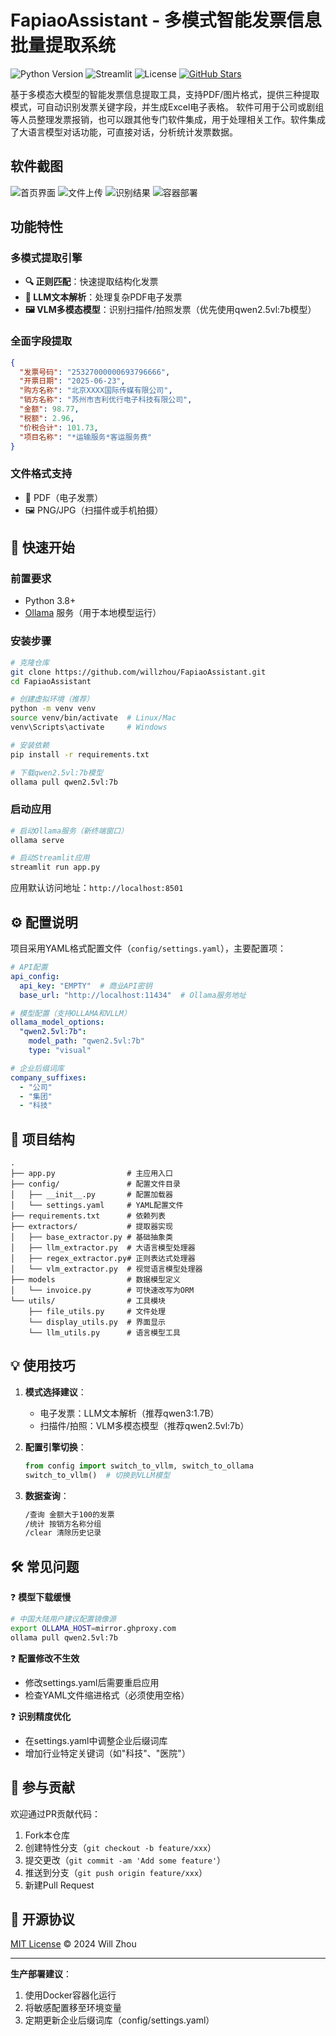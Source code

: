 # FapiaoAssistant - 多模式智能发票信息批量提取系统

![Python Version](https://img.shields.io/badge/python-3.8%2B-blue)
![Streamlit](https://img.shields.io/badge/框架-Streamlit-FF4B4B)
![License](https://img.shields.io/badge/license-MIT-green)
[![GitHub Stars](https://img.shields.io/github/stars/willzhou/FapiaoAssistant?style=social)](https://github.com/willzhou/FapiaoAssistant)

基于多模态大模型的智能发票信息提取工具，支持PDF/图片格式，提供三种提取模式，可自动识别发票关键字段，并生成Excel电子表格。
软件可用于公司或剧组等人员整理发票报销，也可以跟其他专门软件集成，用于处理相关工作。软件集成了大语言模型对话功能，可直接对话，分析统计发票数据。

## 软件截图

 ![首页界面](blob/main/assets/chrome_home.png)
 ![文件上传](blob/main/assets/chrome_uploaded.png)
 ![识别结果](blob/main/assets/chrome_result.png)
 ![容器部署](blob/main/assets/powershell_docker.png)

## 功能特性

### 多模式提取引擎
- **🔍 正则匹配**：快速提取结构化发票
- **🤖 LLM文本解析**：处理复杂PDF电子发票
- **🖼️ VLM多模态模型**：识别扫描件/拍照发票（优先使用qwen2.5vl:7b模型）

### 全面字段提取
```json
{
  "发票号码": "25327000000693796666",
  "开票日期": "2025-06-23",
  "购方名称": "北京XXXX国际传媒有限公司",
  "销方名称": "苏州市吉利优行电子科技有限公司",
  "金额": 98.77,
  "税额": 2.96,
  "价税合计": 101.73,
  "项目名称": "*运输服务*客运服务费"
}
```

### 文件格式支持
- 📄 PDF（电子发票）
- 🖼️ PNG/JPG（扫描件或手机拍摄）

## 🚀 快速开始

### 前置要求
- Python 3.8+
- [Ollama](https://ollama.ai/) 服务（用于本地模型运行）

### 安装步骤
```bash
# 克隆仓库
git clone https://github.com/willzhou/FapiaoAssistant.git
cd FapiaoAssistant

# 创建虚拟环境（推荐）
python -m venv venv
source venv/bin/activate  # Linux/Mac
venv\Scripts\activate     # Windows

# 安装依赖
pip install -r requirements.txt

# 下载qwen2.5vl:7b模型
ollama pull qwen2.5vl:7b
```

### 启动应用
```bash
# 启动Ollama服务（新终端窗口）
ollama serve

# 启动Streamlit应用
streamlit run app.py
```
应用默认访问地址：`http://localhost:8501`

## ⚙️ 配置说明

项目采用YAML格式配置文件（`config/settings.yaml`），主要配置项：

```yaml
# API配置
api_config:
  api_key: "EMPTY"  # 商业API密钥
  base_url: "http://localhost:11434"  # Ollama服务地址

# 模型配置（支持OLLAMA和VLLM）
ollama_model_options:
  "qwen2.5vl:7b":
    model_path: "qwen2.5vl:7b"
    type: "visual"

# 企业后缀词库
company_suffixes:
  - "公司"
  - "集团"
  - "科技"
```

## 📂 项目结构
```
.
├── app.py                # 主应用入口
├── config/               # 配置文件目录
│   ├── __init__.py       # 配置加载器
│   └── settings.yaml     # YAML配置文件
├── requirements.txt      # 依赖列表
├── extractors/           # 提取器实现
│   ├── base_extractor.py # 基础抽象类
│   ├── llm_extractor.py  # 大语言模型处理器
│   ├── regex_extractor.py# 正则表达式处理器
│   └── vlm_extractor.py  # 视觉语言模型处理器
├── models                # 数据模型定义
│   └── invoice.py        # 可快速改写为ORM
└── utils/                # 工具模块
    ├── file_utils.py     # 文件处理
    └── display_utils.py  # 界面显示
    └── llm_utils.py      # 语言模型工具
```

## 💡 使用技巧

1. **模式选择建议**：
   - 电子发票：LLM文本解析（推荐qwen3:1.7B）
   - 扫描件/拍照：VLM多模态模型（推荐qwen2.5vl:7b）

2. **配置引擎切换**：
   ```python
   from config import switch_to_vllm, switch_to_ollama
   switch_to_vllm()  # 切换到VLLM模型
   ```

3. **数据查询**：
   ```bash
   /查询 金额大于100的发票
   /统计 按销方名称分组
   /clear 清除历史记录
   ```

## 🛠️ 常见问题

❓ **模型下载缓慢**
```bash
# 中国大陆用户建议配置镜像源
export OLLAMA_HOST=mirror.ghproxy.com
ollama pull qwen2.5vl:7b
```

❓ **配置修改不生效**
- 修改settings.yaml后需要重启应用
- 检查YAML文件缩进格式（必须使用空格）

❓ **识别精度优化**
- 在settings.yaml中调整企业后缀词库
- 增加行业特定关键词（如"科技"、"医院"）

## 🤝 参与贡献
欢迎通过PR贡献代码：
1. Fork本仓库
2. 创建特性分支（`git checkout -b feature/xxx`）
3. 提交更改（`git commit -am 'Add some feature'`）
4. 推送到分支（`git push origin feature/xxx`）
5. 新建Pull Request

## 📜 开源协议
[MIT License](LICENSE) © 2024 Will Zhou

---

**生产部署建议**：
1. 使用Docker容器化运行
2. 将敏感配置移至环境变量
3. 定期更新企业后缀词库（config/settings.yaml）